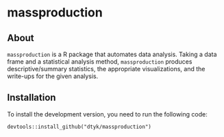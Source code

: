 # massproduction

## About
`massproduction` is a R package that automates data analysis. Taking a data frame and a statistical analysis method, `massproduction` produces descriptive/summary statistics, the appropriate visualizations, and the write-ups for the given analysis.

## Installation
To install the development version, you need to run the following code:
```
devtools::install_github("dtyk/massproduction")
```
